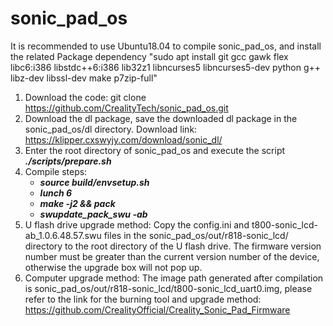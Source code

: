 # sonic_pad_os
It is recommended to use Ubuntu18.04 to compile sonic_pad_os, and install the related Package dependency "sudo apt install git gcc gawk flex libc6:i386 libstdc++6:i386 lib32z1 libncurses5 libncurses5-dev python g++ libz-dev libssl-dev make p7zip-full"
1. Download the code: git clone https://github.com/CrealityTech/sonic_pad_os.git
2. Download the dl package, save the downloaded dl package in the sonic_pad_os/dl directory.
   Download link: https://klipper.cxswyjy.com/download/sonic_dl/
3. Enter the root directory of sonic_pad_os and execute the script ***./scripts/prepare.sh***
4. Compile steps:
   - ***source build/envsetup.sh***
   - ***lunch 6***
   - ***make -j2 && pack***
   - ***swupdate_pack_swu -ab***
5. U flash drive upgrade method: Copy the config.ini and t800-sonic_lcd-ab_1.0.6.48.57.swu files in the sonic_pad_os/out/r818-sonic_lcd/ directory to the root directory of the U flash drive. The firmware version number must be greater than the current version number of the device, otherwise the upgrade box will not pop up.
6. Computer upgrade method: The image path generated after compilation is sonic_pad_os/out/r818-sonic_lcd/t800-sonic_lcd_uart0.img, please refer to the link for the burning tool and upgrade method: https://github.com/CrealityOfficial/Creality_Sonic_Pad_Firmware
